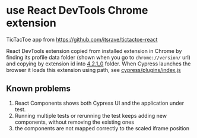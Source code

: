 # use React DevTools Chrome extension

TicTacToe app from https://github.com/itsrave/tictactoe-react

React DevTools extension copied from installed extension in Chrome by finding its profile data folder (shown when you go to `chrome://version/` url) and copying by extension id into [4.2.1_0](4.2.1_0) folder. When Cypress launches the browser it loads this extension using path, see [cypress/plugins/index.js](cypress/plugins/index.js)

## Known problems

1. React Components shows both Cypress UI and the application under test.
2. Running multiple tests or rerunning the test keeps adding new components, without removing the existing ones
3. the components are not mapped correctly to the scaled iframe position
